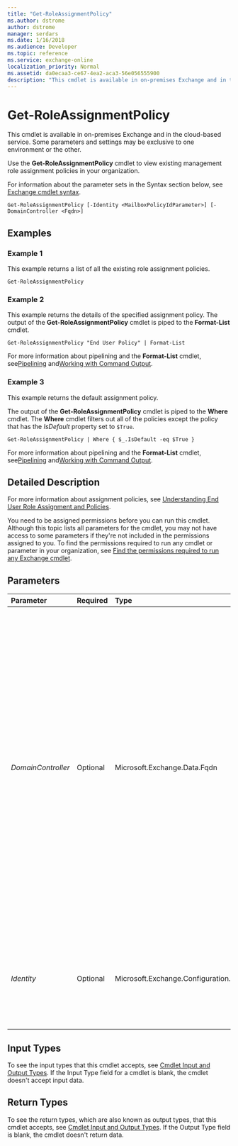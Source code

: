 ```yaml
---
title: "Get-RoleAssignmentPolicy"
ms.author: dstrome
author: dstrome
manager: serdars
ms.date: 1/16/2018
ms.audience: Developer
ms.topic: reference
ms.service: exchange-online
localization_priority: Normal
ms.assetid: da0ecaa3-ce67-4ea2-aca3-56e056555900
description: "This cmdlet is available in on-premises Exchange and in the cloud-based service. Some parameters and settings may be exclusive to one environment or the other."
---
```


# Get-RoleAssignmentPolicy

This cmdlet is available in on-premises Exchange and in the cloud-based service. Some parameters and settings may be exclusive to one environment or the other. 
  
Use the **Get-RoleAssignmentPolicy** cmdlet to view existing management role assignment policies in your organization.
  
For information about the parameter sets in the Syntax section below, see [Exchange cmdlet syntax](https://technet.microsoft.com/library/bb123552.aspx). 
  
```
Get-RoleAssignmentPolicy [-Identity <MailboxPolicyIdParameter>] [-DomainController <Fqdn>]

```

## Examples
<a name="Examples"> </a>

### Example 1

This example returns a list of all the existing role assignment policies.
  
```
Get-RoleAssignmentPolicy
```

### Example 2

This example returns the details of the specified assignment policy. The output of the **Get-RoleAssignmentPolicy** cmdlet is piped to the **Format-List** cmdlet.
  
```
Get-RoleAssignmentPolicy "End User Policy" | Format-List
```

For more information about pipelining and the **Format-List** cmdlet, see[Pipelining](http://technet.microsoft.com/library/59411ed3-926b-4eec-a462-84e6b26056c9.aspx) and[Working with Command Output](http://technet.microsoft.com/library/8320e1a5-d3f5-4615-878d-b23e2aaa6b1e.aspx).
  
### Example 3

This example returns the default assignment policy.
  
The output of the **Get-RoleAssignmentPolicy** cmdlet is piped to the **Where** cmdlet. The **Where** cmdlet filters out all of the policies except the policy that has the _IsDefault_ property set to `$True`.
  
```
Get-RoleAssignmentPolicy | Where { $_.IsDefault -eq $True }
```

For more information about pipelining and the **Format-List** cmdlet, see[Pipelining](http://technet.microsoft.com/library/59411ed3-926b-4eec-a462-84e6b26056c9.aspx) and[Working with Command Output](http://technet.microsoft.com/library/8320e1a5-d3f5-4615-878d-b23e2aaa6b1e.aspx).
  
## Detailed Description
<a name="DetailedDescription"> </a>

For more information about assignment policies, see [Understanding End User Role Assignment and Policies](http://technet.microsoft.com/library/25913e43-326a-4371-90b5-021a35f100fe.aspx).
  
You need to be assigned permissions before you can run this cmdlet. Although this topic lists all parameters for the cmdlet, you may not have access to some parameters if they're not included in the permissions assigned to you. To find the permissions required to run any cmdlet or parameter in your organization, see [Find the permissions required to run any Exchange cmdlet](https://technet.microsoft.com/library/mt432940.aspx).
  
## Parameters
<a name="DetailedDescription"> </a>

|**Parameter**|**Required**|**Type**|**Description**|
|:-----|:-----|:-----|:-----|
| _DomainController_ <br/> |Optional  <br/> |Microsoft.Exchange.Data.Fqdn  <br/> |This parameter is available only in on-premises Exchange.  <br/> The  _DomainController_ parameter specifies the domain controller that's used by this cmdlet to read data from or write data to Active Directory. You identify the domain controller by its fully qualified domain name (FQDN). For example, `dc01.contoso.com`.  <br/> The  _DomainController_ parameter isn't supported on Edge Transport servers. An Edge Transport server uses the local instance of Active Directory Lightweight Directory Services (AD LDS) to read and write data. <br/> |
| _Identity_ <br/> |Optional  <br/> |Microsoft.Exchange.Configuration.Tasks.MailboxPolicyIdParameter  <br/> |The  _Identity_ parameter specifies the name of the assignment policy to view. If the name contains spaces, enclose the name in quotation marks ("). <br/> |
   
## Input Types
<a name="InputTypes"> </a>

To see the input types that this cmdlet accepts, see [Cmdlet Input and Output Types](http://go.microsoft.com/fwlink/p/?linkId=616387). If the Input Type field for a cmdlet is blank, the cmdlet doesn't accept input data. 
  
## Return Types
<a name="ReturnTypes"> </a>

To see the return types, which are also known as output types, that this cmdlet accepts, see [Cmdlet Input and Output Types](http://go.microsoft.com/fwlink/p/?linkId=616387). If the Output Type field is blank, the cmdlet doesn't return data. 
  

